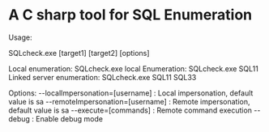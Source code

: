 # A C sharp tool for SQL Enumeration 

Usage: 

SQLcheck.exe [target1] [target2] [options]

Local enumeration: SQLcheck.exe local
Enumeration: SQLcheck.exe SQL11
Linked server enumeration: SQLcheck.exe SQL11 SQL33

Options:
--localImpersonation=[username] : Local impersonation, default value is sa
--remoteImpersonation=[username] : Remote impersonation, default value is sa
--execute=[commands] : Remote command execution
--debug : Enable debug mode